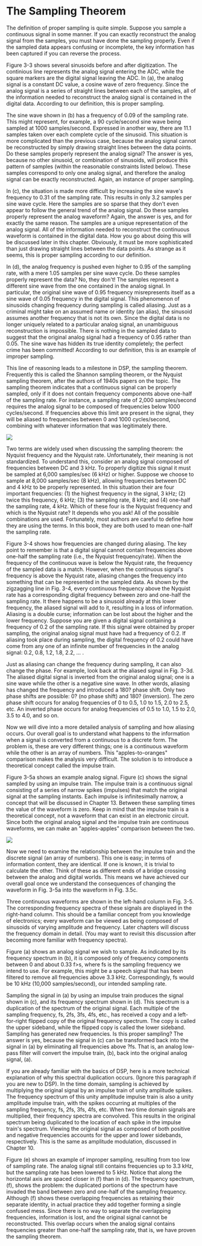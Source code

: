# The Sampling Theorem

The definition of proper sampling is quite simple. Suppose you sample a continuous signal in some manner. If you can exactly reconstruct the analog signal from the samples, you must have done the sampling properly. Even if the sampled data appears confusing or incomplete, the key information has been captured if you can reverse the process.

Figure 3-3 shows several sinusoids before and after digitization. The continious line represents the analog signal entering the ADC, while the square markers are the digital signal leaving the ADC. In \(a\), the analog signal is a constant DC value, a cosine wave of zero frequency. Since the analog signal is a series of straight lines between each of the samples, all of the information needed to reconstruct the analog signal is contained in the digital data. According to our definition, this is proper sampling.

The sine wave shown in \(b\) has a frequency of 0.09 of the sampling rate. This might represent, for example, a 90 cycle/second sine wave being sampled at 1000 samples/second. Expressed in another way, there are 11.1 samples taken over each complete cycle of the sinusoid. This situation is more complicated than the previous case, because the analog signal cannot be reconstructed by simply drawing straight lines between the data points. Do these samples properly represent the analog signal? The answer is yes, because no other sinusoid, or combination of sinusoids, will produce this pattern of samples \(within the reasonable constraints listed below\). These samples correspond to only one analog signal, and therefore the analog signal can be exactly reconstructed. Again, an instance of proper sampling.

In \(c\), the situation is made more difficult by increasing the sine wave's frequency to 0.31 of the sampling rate. This results in only 3.2 samples per sine wave cycle. Here the samples are so sparse that they don't even appear to follow the general trend of the analog signal. Do these samples properly represent the analog waveform? Again, the answer is yes, and for exactly the same reason. The samples are a unique representation of the analog signal. All of the information needed to reconstruct the continuous waveform is contained in the digital data. How you go about doing this will be discussed later in this chapter. Obviously, it must be more sophisticated than just drawing straight lines between the data points. As strange as it seems, this is proper sampling according to our definition.

In \(d\), the analog frequency is pushed even higher to 0.95 of the sampling rate, with a mere 1.05 samples per sine wave cycle. Do these samples properly represent the data? No, they don't! The samples represent a different sine wave from the one contained in the analog signal. In particular, the original sine wave of 0.95 frequency misrepresents itself as a sine wave of 0.05 frequency in the digital signal. This phenomenon of sinusoids changing frequency during sampling is called aliasing. Just as a criminal might take on an assumed name or identity \(an alias\), the sinusoid assumes another frequency that is not its own. Since the digital data is no longer uniquely related to a particular analog signal, an unambiguous reconstruction is impossible. There is nothing in the sampled data to suggest that the original analog signal had a frequency of 0.95 rather than 0.05. The sine wave has hidden its true identity completely; the perfect crime has been committed! According to our definition, this is an example of improper sampling.

This line of reasoning leads to a milestone in DSP, the sampling theorem. Frequently this is called the Shannon sampling theorem, or the Nyquist sampling theorem, after the authors of 1940s papers on the topic. The sampling theorem indicates that a continuous signal can be properly sampled, only if it does not contain frequency components above one-half of the sampling rate. For instance, a sampling rate of 2,000 samples/second requires the analog signal to be composed of frequencies below 1000 cycles/second. If frequencies above this limit are present in the signal, they will be aliased to frequencies between 0 and 1000 cycles/second, combining with whatever information that was legitimately there.

![](http://www.dspguide.com/graphics/F_3_3.gif)

Two terms are widely used when discussing the sampling theorem: the Nyquist frequency and the Nyquist rate. Unfortunately, their meaning is not standardized. To understand this, consider an analog signal composed of frequencies between DC and 3 kHz. To properly digitize this signal it must be sampled at 6,000 samples/sec \(6 kHz\) or higher. Suppose we choose to sample at 8,000 samples/sec \(8 kHz\), allowing frequencies between DC and 4 kHz to be properly represented. In this situation their are four important frequencies: \(1\) the highest frequency in the signal, 3 kHz; \(2\) twice this frequency, 6 kHz; \(3\) the sampling rate, 8 kHz; and \(4\) one-half the sampling rate, 4 kHz. Which of these four is the Nyquist frequency and which is the Nyquist rate? It depends who you ask! All of the possible combinations are used. Fortunately, most authors are careful to define how they are using the terms. In this book, they are both used to mean one-half the sampling rate.

Figure 3-4 shows how frequencies are changed during aliasing. The key point to remember is that a digital signal cannot contain frequencies above one-half the sampling rate \(i.e., the Nyquist frequency/rate\). When the frequency of the continuous wave is below the Nyquist rate, the frequency of the sampled data is a match. However, when the continuous signal's frequency is above the Nyquist rate, aliasing changes the frequency into something that can be represented in the sampled data. As shown by the zigzagging line in Fig. 3-4, every continuous frequency above the Nyquist rate has a corresponding digital frequency between zero and one-half the sampling rate. It there happens to be a sinusoid already at this lower frequency, the aliased signal will add to it, resulting in a loss of information. Aliasing is a double curse; information can be lost about the higher and the lower frequency. Suppose you are given a digital signal containing a frequency of 0.2 of the sampling rate. If this signal were obtained by proper sampling, the original analog signal must have had a frequency of 0.2. If aliasing took place during sampling, the digital frequency of 0.2 could have come from any one of an infinite number of frequencies in the analog signal: 0.2, 0.8, 1.2, 1.8, 2.2, … .

Just as aliasing can change the frequency during sampling, it can also change the phase. For example, look back at the aliased signal in Fig. 3-3d. The aliased digital signal is inverted from the original analog signal; one is a sine wave while the other is a negative sine wave. In other words, aliasing has changed the frequency and introduced a 180? phase shift. Only two phase shifts are possible: 0? \(no phase shift\) and 180? \(inversion\). The zero phase shift occurs for analog frequencies of 0 to 0.5, 1.0 to 1.5, 2.0 to 2.5, etc. An inverted phase occurs for analog frequencies of 0.5 to 1.0, 1.5 to 2.0, 3.5 to 4.0, and so on.

Now we will dive into a more detailed analysis of sampling and how aliasing occurs. Our overall goal is to understand what happens to the information when a signal is converted from a continuous to a discrete form. The problem is, these are very different things; one is a continuous waveform while the other is an array of numbers. This "apples-to-oranges" comparison makes the analysis very difficult. The solution is to introduce a theoretical concept called the impulse train.

Figure 3-5a shows an example analog signal. Figure \(c\) shows the signal sampled by using an impulse train. The impulse train is a continuous signal consisting of a series of narrow spikes \(impulses\) that match the original signal at the sampling instants. Each impulse is infinitesimally narrow, a concept that will be discussed in Chapter 13. Between these sampling times the value of the waveform is zero. Keep in mind that the impulse train is a theoretical concept, not a waveform that can exist in an electronic circuit. Since both the original analog signal and the impulse train are continuous waveforms, we can make an "apples-apples" comparison between the two.

![](http://www.dspguide.com/graphics/F_3_4.gif)

Now we need to examine the relationship between the impulse train and the discrete signal \(an array of numbers\). This one is easy; in terms of information content, they are identical. If one is known, it is trivial to calculate the other. Think of these as different ends of a bridge crossing between the analog and digital worlds. This means we have achieved our overall goal once we understand the consequences of changing the waveform in Fig. 3-5a into the waveform in Fig. 3.5c.

Three continuous waveforms are shown in the left-hand column in Fig. 3-5. The corresponding frequency spectra of these signals are displayed in the right-hand column. This should be a familiar concept from you knowledge of electronics; every waveform can be viewed as being composed of sinusoids of varying amplitude and frequency. Later chapters will discuss the frequency domain in detail. \(You may want to revisit this discussion after becoming more familiar with frequency spectra\).

Figure \(a\) shows an analog signal we wish to sample. As indicated by its frequency spectrum in \(b\), it is composed only of frequency components between 0 and about 0.33 f&gt;s, where fs is the sampling frequency we intend to use. For example, this might be a speech signal that has been filtered to remove all frequencies above 3.3 kHz. Correspondingly, fs would be 10 kHz \(10,000 samples/second\), our intended sampling rate.

Sampling the signal in \(a\) by using an impulse train produces the signal shown in \(c\), and its frequency spectrum shown in \(d\). This spectrum is a duplication of the spectrum of the original signal. Each multiple of the sampling frequency, fs, 2fs, 3fs, 4fs, etc., has received a copy and a left-for-right flipped copy of the original frequency spectrum. The copy is called the upper sideband, while the flipped copy is called the lower sideband. Sampling has generated new frequencies. Is this proper sampling? The answer is yes, because the signal in \(c\) can be transformed back into the signal in \(a\) by eliminating all frequencies above ?fs. That is, an analog low-pass filter will convert the impulse train, \(b\), back into the original analog signal, \(a\).

If you are already familiar with the basics of DSP, here is a more technical explanation of why this spectral duplication occurs. \(Ignore this paragraph if you are new to DSP\). In the time domain, sampling is achieved by multiplying the original signal by an impulse train of unity amplitude spikes. The frequency spectrum of this unity amplitude impulse train is also a unity amplitude impulse train, with the spikes occurring at multiples of the sampling frequency, fs, 2fs, 3fs, 4fs, etc. When two time domain signals are multiplied, their frequency spectra are convolved. This results in the original spectrum being duplicated to the location of each spike in the impulse train's spectrum. Viewing the original signal as composed of both positive and negative frequencies accounts for the upper and lower sidebands, respectively. This is the same as amplitude modulation, discussed in Chapter 10.

Figure \(e\) shows an example of improper sampling, resulting from too low of sampling rate. The analog signal still contains frequencies up to 3.3 kHz, but the sampling rate has been lowered to 5 kHz. Notice that along the horizontal axis are spaced closer in \(f\) than in \(d\). The frequency spectrum, \(f\), shows the problem: the duplicated portions of the spectrum have invaded the band between zero and one-half of the sampling frequency. Although \(f\) shows these overlapping frequencies as retaining their separate identity, in actual practice they add together forming a single confused mess. Since there is no way to separate the overlapping frequencies, information is lost, and the original signal cannot be reconstructed. This overlap occurs when the analog signal contains frequencies greater than one-half the sampling rate, that is, we have proven the sampling theorem.

